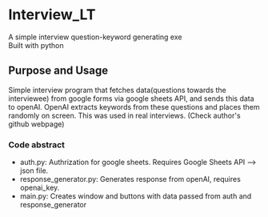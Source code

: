 # Interview_LT
A simple interview question-keyword generating exe <br>
Built with python

## Purpose and Usage
Simple interview program that fetches data(questions towards the interviewee) from google forms via google sheets API, and sends this data to openAI. OpenAI extracts keywords from these questions and places them randomly on screen.
This was used in real interviews. (Check author's github webpage)

### Code abstract
- auth.py: Authrization for google sheets. Requires Google Sheets API --> json file.
- response_generator.py: Generates response from openAI, requires openai_key.
- main.py: Creates window and buttons with data passed from auth and response_generator
